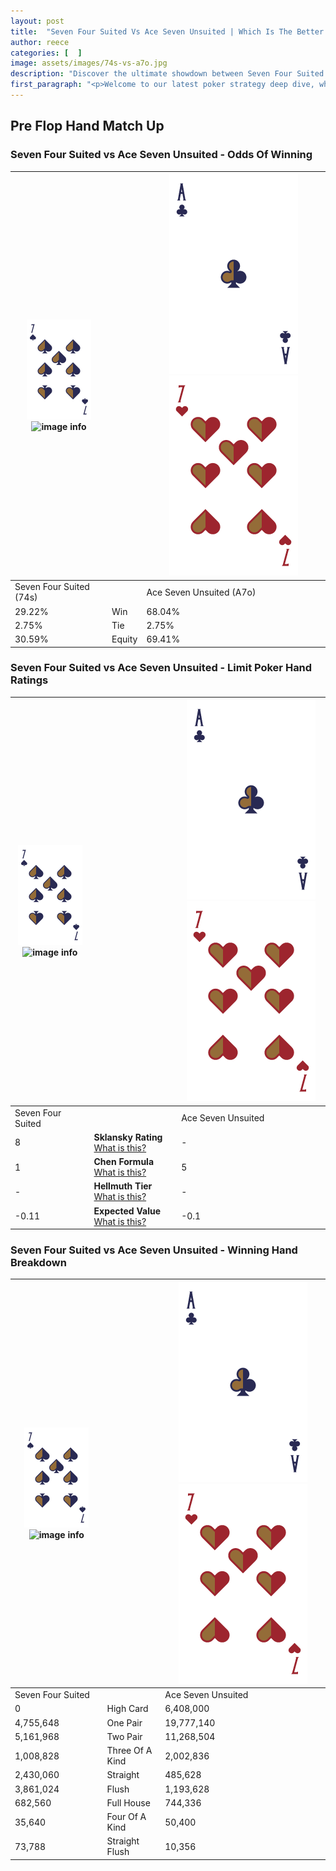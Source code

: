 ```yaml
---
layout: post
title:  "Seven Four Suited Vs Ace Seven Unsuited | Which Is The Better Hand In Poker? A Complete Guide"
author: reece
categories: [  ]
image: assets/images/74s-vs-a7o.jpg
description: "Discover the ultimate showdown between Seven Four Suited and Ace Seven Unsuited in poker! Uncover the odds, strategies, and scenarios where one hand triumphs over the other. Get ready to up your poker game with this thrilling analysis."
first_paragraph: "<p>Welcome to our latest poker strategy deep dive, where we're pitting two distinct hands against each other in a high-stakes showdown: Seven Four Suited vs Ace Seven Unsuited.</p><p>In the dynamic world of poker, every decision counts, and knowing which hand holds the upper hand is key to your success at the table.</p><p>In this article, we'll dissect these two hands, explore the scenarios where one dominates the other, and equip you with the knowledge to make strategic choices that can tip the odds in your favor.</p><p>Get ready to unravel the intriguing dynamics of these poker hands and elevate your game to new heights.</p>"
---
```




[comment]: # (sp0)

## Pre Flop Hand Match Up

<div class="table hand-ratings" markdown="1"> 



### Seven Four Suited vs Ace Seven Unsuited - Odds Of Winning


    
| ![image info](assets/images/hand1/7.png) ![image info](assets/images/hand1/4s.png) |  | ![image info](assets/images/hand2/A.png) ![image info](assets/images/hand2/7o.png) |
| -------- | -------- | -------- |
| Seven Four Suited (74s) |  | Ace Seven Unsuited (A7o) |
| 29.22% | Win | 68.04% |
| 2.75% | Tie | 2.75% |
| 30.59% | Equity | 69.41% |




[comment]: # (sp1)



### Seven Four Suited vs Ace Seven Unsuited - Limit Poker Hand Ratings


    
| ![image info](assets/images/hand1/7.png) ![image info](assets/images/hand1/4s.png) |  | ![image info](assets/images/hand2/A.png) ![image info](assets/images/hand2/7o.png) |
| -------- | -------- | -------- |
| Seven Four Suited |  | Ace Seven Unsuited |
| 8 | **Sklansky Rating** [What is this?](/sklansky-rating-explained) | - |
| 1 | **Chen Formula** [What is this?](/chen-formula-explained) | 5 |
| - | **Hellmuth Tier** [What is this?](/Hellmuth-tier-explained) | - |
| -0.11 | **Expected Value** [What is this?](/expected-value-explained) | -0.1 |




[comment]: # (sp2)



### Seven Four Suited vs Ace Seven Unsuited - Winning Hand Breakdown


    
| ![image info](assets/images/hand1/7.png) ![image info](assets/images/hand1/4s.png) |  | ![image info](assets/images/hand2/A.png) ![image info](assets/images/hand2/7o.png) |
| -------- | -------- | -------- |
| Seven Four Suited |  | Ace Seven Unsuited |
| 0 | High Card | 6,408,000 |
| 4,755,648 | One Pair | 19,777,140 |
| 5,161,968 | Two Pair | 11,268,504 |
| 1,008,828 | Three Of A Kind | 2,002,836 |
| 2,430,060 | Straight | 485,628 |
| 3,861,024 | Flush | 1,193,628 |
| 682,560 | Full House | 744,336 |
| 35,640 | Four Of A Kind | 50,400 |
| 73,788 | Straight Flush | 10,356 |




[comment]: # (sp3)



</div>

[comment]: # (sp4)



[comment]: # (sp5)

